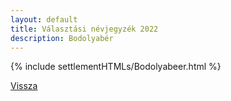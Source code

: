 ```yaml
---
layout: default
title: Választási névjegyzék 2022
description: Bodolyabér
---
```


{% include settlementHTMLs/Bodolyabeer.html %}

[Vissza](./)